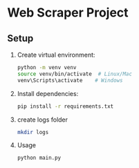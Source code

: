 # Web Scraper Project


## Setup
1. Create virtual environment:
   ```bash
   python -m venv venv
   source venv/bin/activate  # Linux/Mac
   venv\Scripts\activate    # Windows

2. Install dependencies:
    ```bash
    pip install -r requirements.txt

3. create logs folder
    ```bash
    mkdir logs

4. Usage
    ```bash
    python main.py
